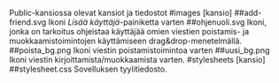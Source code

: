 Public-kansiossa olevat kansiot ja tiedostot
#images [kansio]
##add-friend.svg
Ikoni *Lisää käyttäjä*-painiketta varten
##ohjenuoli.svg
Ikoni, jonka on tarkoitus ohjeistaa käyttäjää omien viestien poistamis- ja muokkaamistoimintojen käyttämiseen drag&drop-menetelmällä.
##poista_bg.png
Ikoni viestin poistamistoimintoa varten
##uusi_bg.png
Ikoni viestin kirjoittamista/muokkaamista varten.
#stylesheets [kansio]
##stylesheet.css
Sovelluksen tyylitiedosto.